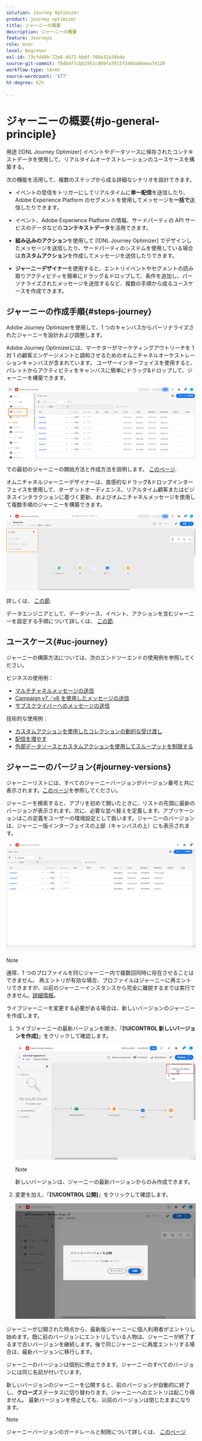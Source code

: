 ```yaml
---
solution: Journey Optimizer
product: journey optimizer
title: ジャーニーの概要
description: ジャーニーの概要
feature: Journeys
role: User
level: Beginner
exl-id: 73cfd48b-72e6-4b72-bbdf-700a32a34bda
source-git-commit: f6db4f7cbb1951c009fa7915f340da96eea74120
workflow-type: tm+mt
source-wordcount: '577'
ht-degree: 62%

---
```



# ジャーニーの概要{#jo-general-principle}

用途 [!DNL Journey Optimizer] イベントやデータソースに保存されたコンテキストデータを使用して、リアルタイムオーケストレーションのユースケースを構築する。

次の機能を活用して、複数のステップから成る詳細なシナリオを設計できます。

* イベントの受信をトリガーにしてリアルタイムに&#x200B;**単一配信**&#x200B;を送信したり、Adobe Experience Platform のセグメントを使用してメッセージを&#x200B;**一括で**&#x200B;送信したりできます。

* イベント、Adobe Experience Platform の情報、サードパーティの API サービスのデータなどの&#x200B;**コンテキストデータ**&#x200B;を活用できます。

* **組み込みのアクション**&#x200B;を使用して [!DNL Journey Optimizer] でデザインしたメッセージを送信したり、サードパーティのシステムを使用している場合は&#x200B;**カスタムアクション**&#x200B;を作成してメッセージを送信したりできます。

* **ジャーニーデザイナー**&#x200B;を使用すると、エントリイベントやセグメントの読み取りアクティビティを簡単にドラッグ＆ドロップして、条件を追加し、パーソナライズされたメッセージを送信するなど、複数の手順から成るユースケースを作成できます。

## ジャーニーの作成手順{#steps-journey}

Adobe Journey Optimizerを使用して、1 つのキャンバスからパーソナライズされたジャーニーを設計および調整します。

Adobe Journey Optimizerには、マーケターがマーケティングアウトリーチを 1 対 1 の顧客エンゲージメントと調和させるためのオムニチャネルオーケストレーションキャンバスが含まれています。 ユーザーインターフェイスを使用すると、パレットからアクティビティをキャンバスに簡単にドラッグ&amp;ドロップして、ジャーニーを構築できます。

![](assets/interface-journeys.png)

での最初のジャーニーの開始方法と作成方法を説明します。 [このページ](journey-gs.md).

オムニチャネルジャーニーデザイナーは、直感的なドラッグ&amp;ドロップインターフェイスを使用して、ターゲットオーディエンス、リアルタイム顧客またはビジネスインタラクションに基づく更新、およびオムニチャネルメッセージを使用して複数手順のジャーニーを構築できます。

![](assets/journey38.png)

詳しくは、 [この節](using-the-journey-designer.md).

データエンジニアとして、データソース、イベント、アクションを含むジャーニーを設定する手順について詳しくは、 [この節](../configuration/about-data-sources-events-actions.md).


## ユースケース{#uc-journey}

ジャーニーの構築方法については、次のエンドツーエンドの使用例を参照してください。

ビジネスの使用例：

* [マルチチャネルメッセージの送信](journeys-uc.md)
* [Campaign v7／v8 を使用したメッセージの送信](ajo-ac.md)
* [サブスクライバーへのメッセージの送信](message-to-subscribers-uc.md)

技術的な使用例：

* [カスタムアクションを使用したコレクションの動的な受け渡し](collections.md)
* [配信を増やす](ramp-up-deliveries-uc.md)
* [外部データソースとカスタムアクションを使用してスループットを制限する](limit-throughput.md)

## ジャーニーのバージョン{#journey-versions}

ジャーニーリストには、すべてのジャーニーバージョンがバージョン番号と共に表示されます。[このページ](../building-journeys/using-the-journey-designer.md)を参照してください。

ジャーニーを検索すると、アプリを初めて開いたときに、リストの先頭に最新のバージョンが表示されます。次に、必要な並べ替えを定義します。アプリケーションはこの定義をユーザーの環境設定として扱います。ジャーニーのバージョンは、ジャーニー版インターフェイスの上部（キャンバスの上）にも表示されます。

![](assets/journeyversions1.png)

>[!NOTE]
>
>通常、1 つのプロファイルを同じジャーニー内で複数回同時に存在させることはできません。 再エントリが有効な場合、プロファイルはジャーニーに再エントリできますが、以前のジャーニーインスタンスから完全に離脱するまでは実行できません。[詳細情報](end-journey.md)。

ライブジャーニーを変更する必要がある場合は、新しいバージョンのジャーニーを作成します。

1. ライブジャーニーの最新バージョンを開き、「**[!UICONTROL 新しいバージョンを作成]**」をクリックして確認します。

   ![](assets/journeyversions2.png)

   >[!NOTE]
   >
   >新しいバージョンは、ジャーニーの最新バージョンからのみ作成できます。

1. 変更を加え、「**[!UICONTROL 公開]**」をクリックして確認します。

   ![](assets/journeyversions3.png)

ジャーニーが公開された時点から、最新版ジャーニーに個人利用者がエントリし始めます。既に前のバージョンにエントリしている人物は、ジャーニーが終了するまで古いバージョンを継続します。後で同じジャーニーに再度エントリする場合は、最新バージョンに移行します。

ジャーニーのバージョンは個別に停止できます。ジャーニーのすべてのバージョンには同じ名前が付いています。

新しいバージョンのジャーニーを公開すると、前のバージョンが自動的に終了し、**クローズ**&#x200B;ステータスに切り替わります。ジャーニーへのエントリは起こり得ません。 最新バージョンを停止しても、以前のバージョンは閉じたままになります。

>[!NOTE]
>
>ジャーニーバージョンのガードレールと制限について詳しくは、 [このページ](../start/guardrails.md#journey-versions-limitations)